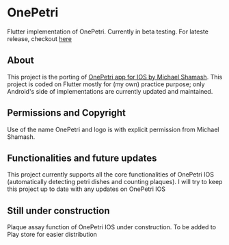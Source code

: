 # OnePetri

Flutter implementation of OnePetri. Currently in beta testing. For lateste release, checkout [here](https://github.com/focussash/OnePetri_flutter/releases/tag/beta)

## About

This project is the porting of [OnePetri app for IOS by Michael Shamash](https://github.com/mshamash/OnePetri). This project is coded on Flutter mostly for (my own) practice purpose; 
only Android's side of implementations are currently updated and maintained.

## Permissions and Copyright
Use of the name OnePetri and logo is with explicit permission from Michael Shamash.

## Functionalities and future updates
This project currently supports all the core functionalities of OnePetri IOS (automatically detecting petri dishes and counting plaques). I will try to keep this project up to date
with any updates on OnePetri IOS

## Still under construction
Plaque assay function of OnePetri IOS under construction. 
To be added to Play store for easier distribution
